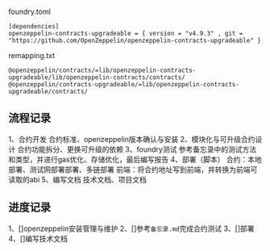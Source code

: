 foundry.toml
```
[dependencies]
openzeppelin-contracts-upgradeable = { version = "v4.9.3" , git = "https://github.com/OpenZeppelin/openzeppelin-contracts-upgradeable" }
```

remapping.txt
```
@openzeppelin/contracts/=lib/openzeppelin-contracts-upgradeable/lib/openzeppelin-contracts/contracts/
@openzeppelin/contracts-upgradeable/=lib/openzeppelin-contracts-upgradeable/contracts/
```

## 流程记录
1、合约开发
合约标准、openzeppelin版本确认与安装
2、模块化与可升级合约设计
合约功能拆分、更换可升级的依赖
3、foundry测试
参考备忘录中的测试方法和类型，并进行gas优化、存储优化，最后编写报告
4、部署（脚本）
合约：本地部署、测试网部署部署、多链部署
前端：将合约地址写到前端，并转换为前端可读取的abi
5、编写文档
技术文档、项目文档

## 进度记录
1、[]openzeppelin安装管理与维护
2、[]参考`备忘录.md`完成合约测试
3、[]部署
4、[]编写技术文档